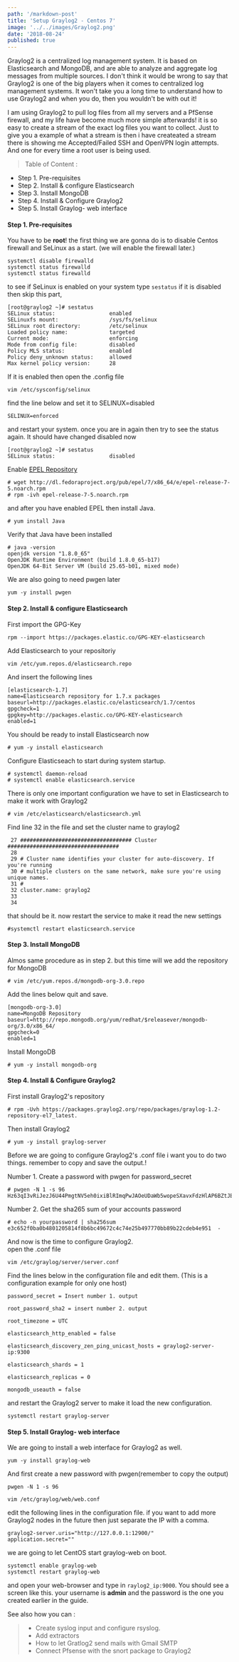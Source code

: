```yaml
---
path: '/markdown-post'
title: 'Setup Graylog2 - Centos 7'
image: '../../images/Graylog2.png'
date: '2018-08-24'
published: true
---
```


Graylog2 is a centralized log management system. It is based on Elasticsearch
and MongoDB, and are able to analyze and aggregate log messages from multiple sources.
I don't think it would be wrong to say that Graylog2 is one of the big players when
it comes to centralized log management systems.
It won't take you a long time to understand how to use Graylog2 and when you do, then
you wouldn't be with out it!

I am using Graylog2 to pull log files from all my servers and a PfSense firewall,
and my life have become much more simple afterwards! it is so easy to create a stream of the exact log files you want to collect.
Just to give you a example of what a stream is then i have createated a stream
there is showing me Accepted/Failed SSH and OpenVPN login attempts. And one for every
time a root user is being used.   

> Table of Content :
- Step 1. Pre-requisites
- Step 2. Install & configure Elasticsearch
- Step 3. Install MongoDB
- Step 4. Install & Configure Graylog2
- Step 5. Install Graylog- web interface

#### Step 1. Pre-requisites
You have to be **root**!
the first thing we are gonna do is to disable Centos firewall and SeLinux as a start. (we will enable the firewall  later.)
```
systemctl disable firewalld
systemctl status firewalld
systemctl status firewalld
```
to see if SeLinux is enabled on your system type `sestatus` if it is disabled then skip this part,
```
[root@graylog2 ~]# sestatus
SELinux status:                 enabled
SELinuxfs mount:                /sys/fs/selinux
SELinux root directory:         /etc/selinux
Loaded policy name:             targeted
Current mode:                   enforcing
Mode from config file:          disabled
Policy MLS status:              enabled
Policy deny_unknown status:     allowed
Max kernel policy version:      28

```
If it is enabled then open the .config file
```
vim /etc/sysconfig/selinux
```
find the line below and set it to SELINUX=disabled
```
SELINUX=enforced
```
and restart your system. once you are in again then try to see the status again. It should have changed disabled now
```
[root@graylog2 ~]# sestatus
SELinux status:                 disabled
```
Enable [EPEL Repository](https://fedoraproject.org/wiki/EPEL)
```
# wget http://dl.fedoraproject.org/pub/epel/7/x86_64/e/epel-release-7-5.noarch.rpm
# rpm -ivh epel-release-7-5.noarch.rpm
```
and after you have enabled EPEL then install Java.
```
# yum install Java
```
Verify that Java have been installed
```
# java -version
openjdk version "1.8.0_65"
OpenJDK Runtime Environment (build 1.8.0_65-b17)
OpenJDK 64-Bit Server VM (build 25.65-b01, mixed mode)
```

We are also going to need pwgen later
```
yum -y install pwgen
```
#### Step 2. Install & configure Elasticsearch

First import the GPG-Key
```
rpm --import https://packages.elastic.co/GPG-KEY-elasticsearch
```
Add Elasticsearch to your repositoriy
```
vim /etc/yum.repos.d/elasticsearch.repo
```
And insert the following lines
```
[elasticsearch-1.7]
name=Elasticsearch repository for 1.7.x packages
baseurl=http://packages.elastic.co/elasticsearch/1.7/centos
gpgcheck=1
gpgkey=http://packages.elastic.co/GPG-KEY-elasticsearch
enabled=1
```
You should be ready to install Elasticsearch now
```
# yum -y install elasticsearch
```
Configure Elasticseach to start during system startup.
```
# systemctl daemon-reload
# systemctl enable elasticsearch.service
```

There is only one important configuration we have to set in Elasticsearch
to make it work with Graylog2
```
# vim /etc/elasticsearch/elasticsearch.yml
```
Find line 32 in the file and set the cluster name to graylog2
```
 27 ################################### Cluster ###################################
 28
 29 # Cluster name identifies your cluster for auto-discovery. If you're running
 30 # multiple clusters on the same network, make sure you're using unique names.
 31 #
 32 cluster.name: graylog2
 33
 34
```

that should be it. now restart the service to make it read the new settings
```
#systemctl restart elasticsearch.service
```

#### Step 3. Install MongoDB

Almos same procedure as in step 2. but this time will we add the repository
for MongoDB

```
# vim /etc/yum.repos.d/mongodb-org-3.0.repo

```
Add the lines below quit and save.
```
[mongodb-org-3.0]
name=MongoDB Repository
baseurl=http://repo.mongodb.org/yum/redhat/$releasever/mongodb-org/3.0/x86_64/
gpgcheck=0
enabled=1
```
Install MongoDB

```
# yum -y install mongodb-org
```

#### Step 4. Install & Configure Graylog2

First install Graylog2's repository
```
# rpm -Uvh https://packages.graylog2.org/repo/packages/graylog-1.2-repository-el7_latest.
```
Then install Graylog2
```
# yum -y install graylog-server
```

Before we are going to configure Graylog2's .conf file i want you to do two things.
remember to copy and save the output.!

Number 1. Create a password with pwgen for password_secret

```
# pwgen -N 1 -s 96
Hz63qI3vRiJezJ6U44PmgtNV5eh0ixiBlRImqPwJAOeUDaWb5wopeSXavxFdzHlAP6BZtJBol8fdHqDjrOCoUq2fczBGhud6
```

Number 2. Get  the sha265 sum of your accounts password

```
# echo -n yourpassword | sha256sum
e3c652f0ba0b4801205814f8b6bc49672c4c74e25b497770bb89b22cdeb4e951  -
```

And now is the time to configure Graylog2.  
open the .conf file
```
vim /etc/graylog/server/server.conf
```
Find the lines below in the configuration file and edit them. (This is a configuration example for only one host)
```
password_secret = Insert number 1. output

root_password_sha2 = insert number 2. output

root_timezone = UTC

elasticsearch_http_enabled = false

elasticsearch_discovery_zen_ping_unicast_hosts = graylog2-server-ip:9300

elasticsearch_shards = 1

elasticsearch_replicas = 0

mongodb_useauth = false
```
and restart the Graylog2 server to make it load the new configuration.

```
systemctl restart graylog-server
```

#### Step 5. Install Graylog- web interface
We are going to install a web interface for Graylog2 as well.
```
yum -y install graylog-web
```
And first create a new password with pwgen(remember to copy the output)
```
pwgen -N 1 -s 96
```

```
vim /etc/graylog/web/web.conf
```

edit the following lines in the configuration file. if you want to add more Graylog2 nodes in the future then just separate the IP with a comma.
```
graylog2-server.uris="http://127.0.0.1:12900/"
application.secret=""
```
we are going to let CentOS start graylog-web on boot.
```
systemctl enable graylog-web
systemctl restart graylog-web
```
and open your web-browser and type in `raylog2_ip:9000`. You should see a screen like this. your
username is **admin** and the password is the one you created earlier in the guide.

See also how you can :
> - Create syslog input and configure rsyslog.
> - Add extractors
> - How to let Gratlog2 send mails with Gmail SMTP
> - Connect Pfsense with the snort package to Graylog2

